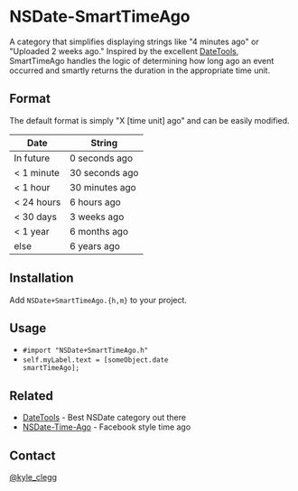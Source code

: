 NSDate-SmartTimeAgo
===================

A category that simplifies displaying strings like "4 minutes ago" or "Uploaded 2 weeks ago." Inspired by the excellent [DateTools](https://github.com/MatthewYork/DateTools), SmartTimeAgo handles the logic of determining how long ago an event occurred and smartly returns the duration in the appropriate time unit.

## Format

The default format is simply "X [time unit] ago" and can be easily modified.

| Date          | String |
| ------------- | ------------- |
| In future     | 0 seconds ago |
| < 1 minute    | 30 seconds ago |
| < 1 hour      | 30 minutes ago |
| < 24 hours    | 6 hours ago |
| < 30 days     | 3 weeks ago |
| < 1 year      | 6 months ago |
| else          | 6 years ago |

## Installation

Add <code>NSDate+SmartTimeAgo.{h,m}</code> to your project.

## Usage

* <code>#import "NSDate+SmartTimeAgo.h"</code>
* <code>self.myLabel.text = [someObject.date smartTimeAgo];</code>

## Related

- [DateTools](https://github.com/MatthewYork/DateTools) - Best NSDate category out there
- [NSDate-Time-Ago](https://github.com/nikilster/NSDate-Time-Ago) - Facebook style time ago

## Contact

[@kyle_clegg](https://twitter.com/kyle_clegg)
